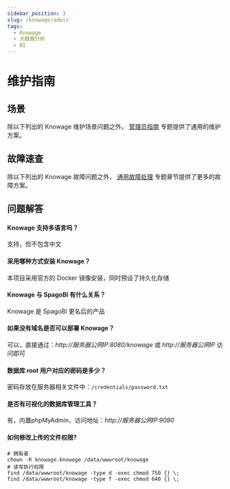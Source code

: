 ```yaml
---
sidebar_position: 3
slug: /knowage/admin
tags:
  - Knowage
  - 大数据分析
  - BI
---
```


# 维护指南

## 场景

除以下列出的 Knowage 维护场景问题之外， [管理员指南](../administrator) 专题提供了通用的维护方案。

## 故障速查

除以下列出的 Knowage 故障问题之外， [通用故障处理](../troubleshooting) 专题章节提供了更多的故障方案。

## 问题解答

#### Knowage 支持多语言吗？

支持，但不包含中文

#### 采用哪种方式安装 Knowage？

本项目采用官方的 Docker 镜像安装，同时预设了持久化存储

#### Knowage 与 SpagoBI 有什么关系？

Knowage 是 SpagoBI 更名后的产品

#### 如果没有域名是否可以部署 Knowage？

可以，直接通过：*http://服务器公网IP:8080/knowage* 或 *http://服务器公网IP* 访问即可

#### 数据库 root 用户对应的密码是多少？

密码存放在服务器相关文件中：`/credentials/password.txt`

#### 是否有可视化的数据库管理工具？

有，内置phpMyAdmin，访问地址：*http://服务器公网IP:9090*

#### 如何修改上传的文件权限?

```shell
# 拥有者
chown -R knowage.knowage /data/wwwroot/knowage
# 读写执行权限
find /data/wwwroot/knowage -type d -exec chmod 750 {} \;
find /data/wwwroot/knowage -type f -exec chmod 640 {} \;
```

